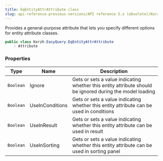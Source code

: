 ```yaml
---
title: EqEntityAttrAttribute class
slug: api-reference-previous-versions/API reference 5.x (obsolete)/Korzh.EasyQuery namespace/eqentityattrattribute-class
---
```



Provides a general-purpose attribute that lets you specify different options for entity attribute classes.
```csharp
public class Korzh.EasyQuery.EqEntityAttrAttribute
    : Attribute

```

### Properties

| Type | Name | Description | 
| --- | --- | --- | 
| `Boolean` | Ignore | Gets or sets a value indicating whether this entity attribute should be ignored during the model loading | 
| `Boolean` | UseInConditions | Gets or sets a value indicating whether this entity attribute can be used in conditions | 
| `Boolean` | UseInResult | Gets or sets a value indicating whether this entity attribute can be used in result | 
| `Boolean` | UseInSorting | Gets or sets a value indicating whether this entity attribute can be used in sorting panel |